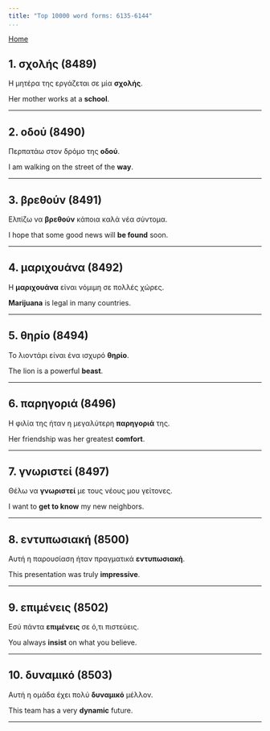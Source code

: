 ```yaml
---
title: "Top 10000 word forms: 6135-6144"
...
```


[Home](./) 

## 1. σχολής (8489)

Η μητέρα της εργάζεται σε μία **σχολής**.

Her mother works at a **school**.

---

## 2. οδού (8490)

Περπατάω στον δρόμο της **οδού**.

I am walking on the street of the **way**.

---

## 3. βρεθούν (8491)

Ελπίζω να **βρεθούν** κάποια καλά νέα σύντομα.  

I hope that some good news will **be found** soon.

---

## 4. μαριχουάνα (8492)

Η **μαριχουάνα** είναι νόμιμη σε πολλές χώρες.

**Marijuana** is legal in many countries.

---

## 5. θηρίο (8494)

Το λιοντάρι είναι ένα ισχυρό **θηρίο**.  

The lion is a powerful **beast**.

---

## 6. παρηγοριά (8496)

Η φιλία της ήταν η μεγαλύτερη **παρηγοριά** της.  

Her friendship was her greatest **comfort**.

---

## 7. γνωριστεί (8497)

Θέλω να **γνωριστεί** με τους νέους μου γείτονες.

I want to **get to know** my new neighbors.

---

## 8. εντυπωσιακή (8500)

Αυτή η παρουσίαση ήταν πραγματικά **εντυπωσιακή**.  

This presentation was truly **impressive**.

---

## 9. επιμένεις (8502)

Εσύ πάντα **επιμένεις** σε ό,τι πιστεύεις.  

You always **insist** on what you believe.

---

## 10. δυναμικό (8503)

Αυτή η ομάδα έχει πολύ **δυναμικό** μέλλον.

This team has a very **dynamic** future.

---

